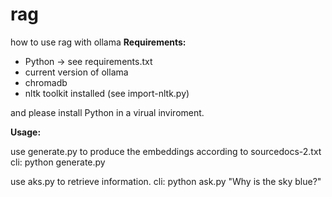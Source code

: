# rag

how to use rag with ollama
**Requirements:**

* Python -> see requirements.txt
* current version of ollama
* chromadb
* nltk toolkit installed (see import-nltk.py)

and please install Python in a virual inviroment.

**Usage:**

use generate.py to produce the embeddings according to sourcedocs-2.txt
cli: python generate.py

use aks.py to retrieve information.
cli: python ask.py "Why is the sky blue?"
